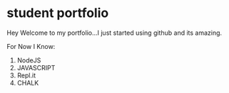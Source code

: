 # student portfolio

   Hey Welcome to my portfolio...I just started using github and its amazing.

   For Now I Know:
   1. NodeJS
   1. JAVASCRIPT
   1. Repl.it
   1. CHALK
   